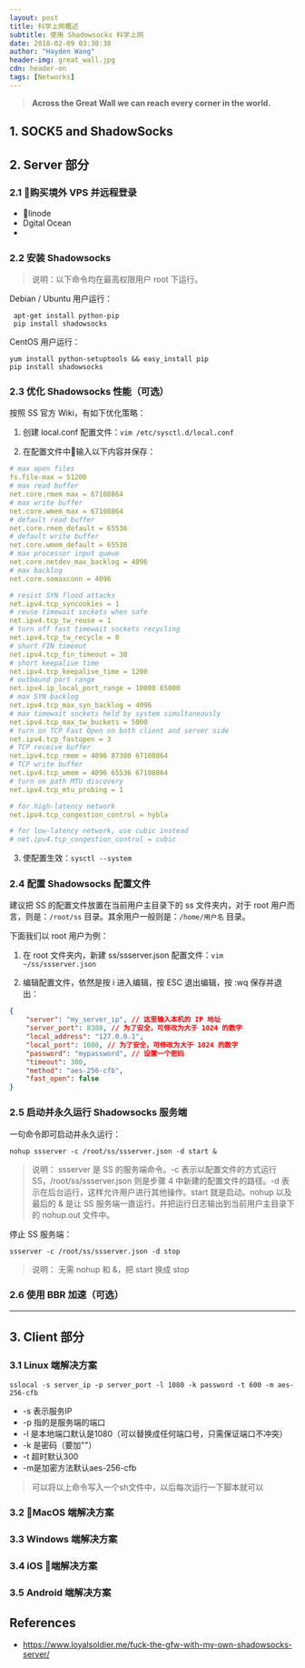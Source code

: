 ```yaml
---
layout: post
title: 科学上网概述
subtitle: 使用 Shadowsocks 科学上网
date: 2018-02-09 03:30:38
author: "Hayden Wang"
header-img: great_wall.jpg
cdn: header-on
tags: [Networks]
---
```


> **Across the Great Wall we can reach every corner in the world.**

## 1. SOCK5 and ShadowSocks

## 2. Server 部分

### 2.1 购买境外 VPS 并远程登录

- linode
- Dgital Ocean
- 

### 2.2 安装 Shadowsocks

> 说明：以下命令均在最高权限用户 root 下运行。

Debian / Ubuntu 用户运行：
```shell
 apt-get install python-pip
 pip install shadowsocks
```

CentOS 用户运行：
```shell
yum install python-setuptools && easy_install pip
pip install shadowsocks
```

### 2.3 优化 Shadowsocks 性能（可选）

按照 SS 官方 Wiki，有如下优化策略：

1. 创建 local.conf 配置文件：`vim /etc/sysctl.d/local.conf`

2. 在配置文件中输入以下内容并保存：
```yaml
# max open files
fs.file-max = 51200
# max read buffer
net.core.rmem_max = 67108864
# max write buffer
net.core.wmem_max = 67108864
# default read buffer
net.core.rmem_default = 65536
# default write buffer
net.core.wmem_default = 65536
# max processor input queue
net.core.netdev_max_backlog = 4096
# max backlog
net.core.somaxconn = 4096

# resist SYN flood attacks
net.ipv4.tcp_syncookies = 1
# reuse timewait sockets when safe
net.ipv4.tcp_tw_reuse = 1
# turn off fast timewait sockets recycling
net.ipv4.tcp_tw_recycle = 0
# short FIN timeout
net.ipv4.tcp_fin_timeout = 30
# short keepalive time
net.ipv4.tcp_keepalive_time = 1200
# outbound port range
net.ipv4.ip_local_port_range = 10000 65000
# max SYN backlog
net.ipv4.tcp_max_syn_backlog = 4096
# max timewait sockets held by system simultaneously
net.ipv4.tcp_max_tw_buckets = 5000
# turn on TCP Fast Open on both client and server side
net.ipv4.tcp_fastopen = 3
# TCP receive buffer
net.ipv4.tcp_rmem = 4096 87380 67108864
# TCP write buffer
net.ipv4.tcp_wmem = 4096 65536 67108864
# turn on path MTU discovery
net.ipv4.tcp_mtu_probing = 1

# for high-latency network
net.ipv4.tcp_congestion_control = hybla

# for low-latency network, use cubic instead
# net.ipv4.tcp_congestion_control = cubic
```

3. 使配置生效：`sysctl --system`

### 2.4 配置 Shadowsocks 配置文件

建议把 SS 的配置文件放置在当前用户主目录下的 ss 文件夹内，对于 root 用户而言，则是：`/root/ss` 目录。其余用户一般则是：`/home/用户名` 目录。

下面我们以 root 用户为例：

1. 在 root 文件夹内，新建 ss/ssserver.json 配置文件：`vim ~/ss/ssserver.json`

2. 编辑配置文件，依然是按 i 进入编辑，按 ESC 退出编辑，按 :wq 保存并退出：
```json
{
    "server": "my_server_ip", // 这里输入本机的 IP 地址
    "server_port": 8388, // 为了安全，可修改为大于 1024 的数字
    "local_address": "127.0.0.1",
    "local_port": 1080, // 为了安全，可修改为大于 1024 的数字
    "password": "mypassword", // 设置一个密码
    "timeout": 300,
    "method": "aes-256-cfb",
    "fast_open": false
}
```

### 2.5 启动并永久运行 Shadowsocks 服务端

一句命令即可启动并永久运行：
```shell
nohup ssserver -c /root/ss/ssserver.json -d start &
```

> 说明： ssserver 是 SS 的服务端命令。-c 表示以配置文件的方式运行 SS，/root/ss/ssserver.json 则是步骤 4 中新建的配置文件的路径。-d 表示在后台运行，这样允许用户进行其他操作。start 就是启动。nohup 以及最后的 & 是让 SS 服务端一直运行，并把运行日志输出到当前用户主目录下的 nohup.out 文件中。

停止 SS 服务端：
```shell
ssserver -c /root/ss/ssserver.json -d stop
```

> 说明： 无需 nohup 和 &，把 start 换成 stop


### 2.6 使用 BBR 加速（可选）

---

## 3. Client 部分

### 3.1 Linux 端解决方案

```shell
sslocal -s server_ip -p server_port -l 1080 -k password -t 600 -m aes-256-cfb
```

- -s 表示服务IP
- -p 指的是服务端的端口
- -l 是本地端口默认是1080（可以替换成任何端口号，只需保证端口不冲突）
- -k 是密码（要加""）
- -t 超时默认300
- -m是加密方法默认aes-256-cfb

> 可以将以上命令写入一个sh文件中，以后每次运行一下脚本就可以

### 3.2 MacOS 端解决方案

### 3.3 Windows 端解决方案

### 3.4 iOS 端解决方案

### 3.5 Android 端解决方案


## References

- https://www.loyalsoldier.me/fuck-the-gfw-with-my-own-shadowsocks-server/